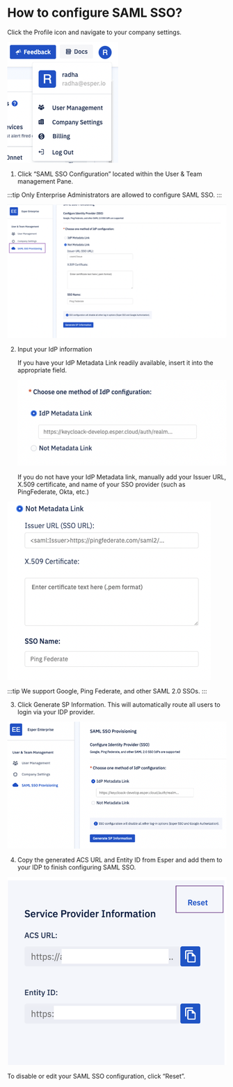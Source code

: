 # How to configure SAML SSO?

  

Click the Profile icon and navigate to your company settings.

  

![option](./images/saml/1-companysettings.png)

  

1.  Click “SAML SSO Configuration” located within the User & Team management Pane.
    

  
:::tip
Only Enterprise Administrators are allowed to configure SAML SSO.
:::
  

![SAML SSO option](./images/saml/2-SAMLpage.png)

2.  Input your IdP information
    

     If you have your IdP Metadata Link readily available, insert it into the appropriate field.
    
    ![SAML SSO option](./images/saml/3-idp.png)
  

    If you do not have your IdP Metadata link, manually add your Issuer URL, X.509 certificate, and name of your SSO provider (such as PingFederate, Okta, etc.)
    

  ![SAML SSO option](./images/saml/4-noIdp.png)

:::tip
We support Google, Ping Federate, and other SAML 2.0 SSOs.
:::

 

3.  Click Generate SP Information. This will automatically route all users to login via your IDP provider.
    
  
![generate](./images/saml/5-generate.png)


 4.  Copy the generated ACS URL and Entity ID from Esper and add them to your IDP to finish configuring SAML SSO.
    

![reset](./images/saml/6-copyandreset.png)

 

To disable or edit your SAML SSO configuration, click “Reset”.

